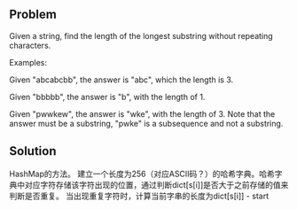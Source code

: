 ## Problem
Given a string, find the length of the longest substring without repeating characters.

Examples:

Given "abcabcbb", the answer is "abc", which the length is 3.

Given "bbbbb", the answer is "b", with the length of 1.

Given "pwwkew", the answer is "wke", with the length of 3. Note that the answer must be a substring, "pwke" is a subsequence and not a substring.


## Solution
HashMap的方法。
建立一个长度为256（对应ASCII码？）的哈希字典。哈希字典中对应字符存储该字符出现的位置，通过判断dict[s[i]]是否大于之前存储的值来判断是否重复。
当出现重复字符时，计算当前字串的长度为dict[s[i]] - start